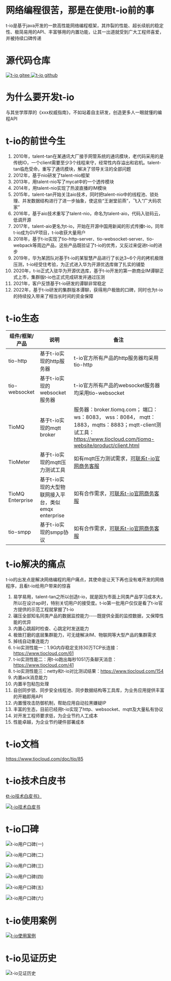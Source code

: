 
# 网络编程很苦，那是在使用t-io前的事
t-io是基于java开发的一款高性能网络编程框架，其炸裂的性能、超长续航的稳定性、极简易用的API、丰富够用的内置功能，让其一出道就受到广大工程师喜爱，并被持续口碑传递

# 源代码仓库
[![t-io gitee](https://www.tiocloud.com/2/imgs/product/tio/mayun.png) ](https://gitee.com/tywo45/t-io)
[![t-io github](https://www.tiocloud.com/2/imgs/product/tio/Github.png) ](https://github.com/tywo45/t-io)


# 为什么要开发t-io
与其坐学厚厚的《xxx权威指南》，不如站着自主研发，创造更多人一眼就懂的编程API

# t-io的前世今生
1. 2010年，talent-tan在某通讯大厂接手网管系统的通讯模块，老代码采用的是传统IO，一个client需要至少3个线程来守，经常性内存溢出和宕机。talent-tan临危受命，重写了通讯模块，解决了领导关注的全部问题
2. 2012年，基于nio研发了talent-nio框架
3. 2013年，用talent-nio写了mycat中的一个透传模块
4. 2014年，用talent-nio实现了热波直播的IM模块
5. 2015年，talent-tan开始关注aio技术，同时把talent-nio中的线程池、锁处理、并发数据结构进行了进一步抽象，使这些“王谢堂前燕”，飞入“广大码农家”
6. 2016年，基于aio技术重写了talent-nio，命名为talent-aio，代码入驻码云，低调开源
7. 2017年，talent-aio更名为t-io，开始在开源中国用新闻的形式传播t-io，同年t-io成为GVP项目，t-io收获大量用户
8. 2018年，基于t-io实现了tio-http-server、tio-websocket-server、tio-webpack等周边产品，这些产品既验证了t-io的优秀，又反过来促进t-io的进步
9. 2019年，华为某团队对基于t-io的某智慧产品进行了长达3~6个月的拷机极限压测，t-io经受住考验，为正式进入华为开源优选库做了扎实的铺垫
10. 2020年，t-io正式入驻华为开源优选库，基于t-io开发的第一款商业IM谭聊正式上市，集群版t-io也正式完成研发并通过压测
11. 2021年，客户反馈基于t-io研发的谭聊非常稳定
12. 2022年，基于t-io研发的集群版本谭聊，获得用户极致的口碑，同时也为t-io的持续投入带来了相当长时间的资金保障

# t-io生态
| 组件/框架/产品      | 说明                    | 备注                 |
|---------------|-----------------------|--------------------|
| tio-http      | 基于t-io实现的http服务器      | t-io官方所有产品的http服务器均采用tio-http |
| tio-websocket | 基于t-io实现的websocket服务器 | t-io官方所有产品的websocket服务器均采用tio-websocket |
| TioMQ | 基于t-io实现的mqtt broker | 服务器：broker.tiomq.com； 端口：ws：8083， wss：8084， mqtt：1883，mqtts：8883；mqtt-client测试工具：https://www.tiocloud.com/tiomq-website/product/client.html |
|    TioMeter           |    基于t-io实现的mqtt压力测试工具                   |       如有mqtt压力测试需求，[可联系t-io官网商务客服](https://www.tiocloud.com)             |
|    TioMQ Enterprise           |    基于t-io实现的大型物联网接入平台，类似emqx enterprise             |       如有合作需求，[可联系t-io官网商务客服](https://www.tiocloud.com)              |
|    tio-smpp           |    基于t-io实现的smpp协议             |       如有合作需求，[可联系t-io官网商务客服](https://www.tiocloud.com)              |



# t-io解决的痛点
t-io的出发点是解决网络编程的用户痛点，其使命是让天下再也没有难开发的网络程序，且看t-io给用户带来的惊喜
1. 易学易用，talent-tan之所以创造t-io，就是因为市面上同类产品学习成本大，所以在设计api时，特别关切用户的接受度。t-io第一批用户仅仅是看了t-io官方提供的示范工程就掌握了t-io
2. 碾压全部知名同类产品的数据监控能力----既提供全面的监控数据，又保障性能的优异
3. 内置心跳超时检查、心跳定时发送能力
4. 极致打磨的底层集群能力，可无缝解决IM、物联网等大型产品的集群需求
5. 掉线自动重连能力
6. t-io实测性能一：1.9G内存稳定支持30万TCP长连接：https://www.tiocloud.com/61
7. t-io实测性能二：用t-io跑出每秒1051万条聊天消息：https://www.tiocloud.com/41
8. t-io实测性能三：netty和t-io对比测试结果：https://www.tiocloud.com/154
9. 内置ack消息能力
10. 内置半包粘包处理
11. 自创同步锁、同步安全线程池、同步数据结构等工具库，为业务应用提供丰富的开箱即用API
12. 内置慢攻击防御机制，帮助应用自动拉黑嫌疑IP
13. 丰富的生态，目前已经用t-io实现了http、websocket、mqtt及大量私有协议
14. 对开发工程师要求低，为企业节约人工成本
15. 性能卓越，为企业节约硬件部署成本

# t-io文档
https://www.tiocloud.com/doc/tio/85

# t-io技术白皮书
[《t-io技术白皮书》](https://www.tiocloud.com/tio.pdf)

[![t-io技术白皮书](https://images.gitee.com/uploads/images/2021/1123/155602_fde63447_355738.jpeg "t-io技术白皮书.jpg")](https://www.tiocloud.com/tio.pdf)


# t-io口碑

![t-io用户口碑(一)](https://res.tiocloud.com/202111/blog/upload/img/50/8931/1119484/88097537/74541310905/47/165441/1465242802995732480_sm.jpeg "t-io用户口碑1.jpg")

![t-io用户口碑(二)](https://res.tiocloud.com/202111/blog/upload/img/50/8931/1119484/88097537/74541310905/30/165441/1465242803872342016_sm.jpeg "t-io用户口碑2.jpg")

![t-io用户口碑(三)](https://res.tiocloud.com/202111/blog/upload/img/50/8931/1119484/88097537/74541310905/20/165442/1465242804337909760_sm.jpeg "t-io用户口碑3.jpg")

![t-io用户口碑(四)](https://res.tiocloud.com/202111/blog/upload/img/50/8931/1119484/88097537/74541310905/90/165441/1465242803121561600_sm.jpeg "t-io用户口碑4.jpg")

![t-io用户口碑(五)](https://res.tiocloud.com/202111/blog/upload/img/50/8931/1119484/88097537/74541310905/29/165441/1465242803469688832_sm.jpeg "t-io用户口碑5.jpg")

![t-io用户口碑(六)](https://res.tiocloud.com/202111/blog/upload/img/50/8931/1119484/88097537/74541310905/41/165441/1465242802333032448_sm.jpeg "t-io用户口碑6.jpg")

# t-io使用案例
[![t-io使用案例](https://images.gitee.com/uploads/images/2021/1123/155431_8a7ea725_355738.jpeg "t-io使用案例.jpg")](https://www.tiocloud.com/2/case/index.html)

# t-io见证历史
![t-io见证历史](https://images.gitee.com/uploads/images/2021/1123/155507_3cff18d2_355738.jpeg "t-io见证历史.jpg")

